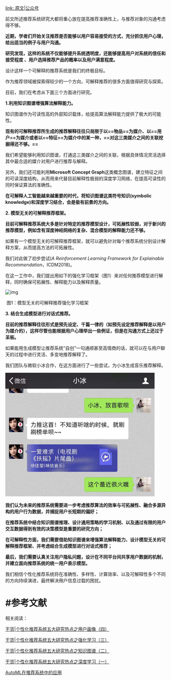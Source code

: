 [link: 原文|公众号](https://zhuanlan.zhihu.com/p/54603869)



前文所述推荐系统研究大都将重心放在提高推荐准确性上，与推荐对象的沟通考虑得不够。

**近期，学者们开始关注推荐是否能够以用户容易接受的方式，充分抓住用户心理，给出适当的例子与用户沟通。**

**研究发现，这样的系统不仅能够提升系统透明度，还能够提高用户对系统的信任和接受程度 、用户选择推荐产品的概率以及用户满意程度。**

设计这样一个可解释的推荐系统是我们的终极目标。

作为推荐领域被探索得较少的一个方向，可解释推荐的很多方面值得研究与探索。



目前，我们在考虑从下面三个方面进行研究。

**1.利用知识图谱增强算法解释能力。**

知识图谱作为可读性高的外部知识载体，给提高算法解释能力提供了极大的可能性。

**现有的可解释推荐所生成的推荐解释往往只局限于以==物品==为媒介、以==用户==为媒介或者以==特征==为媒介中的某一种，==对这三类媒介之间的关联挖掘得还不够。==**

我们希望能够利用知识图谱，打通这三类媒介之间的关联，根据具体情况灵活选择其中最合适的媒介对用户进行推荐与解释。



另外，我们还可能利用**Microsoft Concept Graph**这类概念图谱，建立特征之间的可读深度结构，从而用来代替目前解释性极弱的深度学习网络，在提高可读性的同时保证算法的准确性。

**在可解释人工智能越来越重要的时代，将知识图谱这类符号知识(symbolic knowledge)和深度学习结合，会是极有前景的方向。**



**2. 模型无关的可解释推荐框架。**

**目前可解释推荐系统大多是针对特定的推荐模型设计，可拓展性较弱，对于新兴的推荐模型，例如含有深度神经网络的复杂、混合模型的解释能力还不够。**

如果有一个模型无关的可解释推荐框架，就可以避免针对每个推荐系统分别设计解释方案，从而提高方法的可拓展性。

我们对此做了初步尝试(*A Reinforcement Learning Framework for Explainable Recommendation*，ICDM2018)。

在这一工作中，我们提出用如下的强化学习框架（图1）来对任何推荐模型进行解释，同时确保可拓展性、解释能力以及解释质量。

![img](https://pic4.zhimg.com/80/v2-089ba16725439a11410c024f7301ce9f_720w.png)

​																							图1：模型无关的可解释推荐强化学习框架



**3. 结合生成模型进行对话式推荐。**

**目前的推荐解释往往形式是预先设定、千篇一律的（如预先设定推荐解释是以用户为媒介的），这样尽管也能根据用户心理举出一些例证，但是在沟通方式上还过于呆板。**

如果能用生成模型让推荐系统“自创”一句通顺甚至高情商的话，就可以在与用户聊天的过程中进行灵活、多变地推荐解释了。

我们团队与微软小冰合作，在这方面进行了一些尝试，为小冰生成音乐推荐解释。



<img src="https://raw.githubusercontent.com/DaiDuncan/PicUploader/main/img2/20210415211454.jpeg" alt="img" style="zoom:67%;" />



**我们认为未来的推荐系统需要进一步考虑推荐算法的效率与可拓展性、融合多源异构的用户行为数据，并捕捉用户长短期的偏好；**

**在推荐系统中结合知识图谱推理、设计通用策略的学习机制、以及通过有限的用户交互数据得到有效的决策模型是重要的研究方向；**



**在可解释性方面，我们需要借助知识图谱来增强算法解释能力、设计模型无关的可解释推荐框架、并考虑结合生成模型进行对话式推荐；**

**最后，我们需要认真关注用户隐私问题，设计在不同平台间共享用户数据的机制，并建立面向推荐系统的统一用户表示模型。**

我们相信个性化推荐系统将在准确性、多样性、计算效率、以及可解释性多个不同的方向持续演进，最终解决用户信息过载的困扰。



# #参考文献

相关阅读：

[干货|个性化推荐系统五大研究热点之用户画像（四）](https://zhuanlan.zhihu.com/p/54506221)

[干货|个性化推荐系统五大研究热点之强化学习（三）](https://zhuanlan.zhihu.com/p/54415324)

[干货|个性化推荐系统五大研究热点之知识图谱（二）](https://zhuanlan.zhihu.com/p/54325231)

[干货|个性化推荐系统五大研究热点之深度学习（一）](https://zhuanlan.zhihu.com/p/54265043)

[AutoML在推荐系统中的应用](https://zhuanlan.zhihu.com/p/52907645)